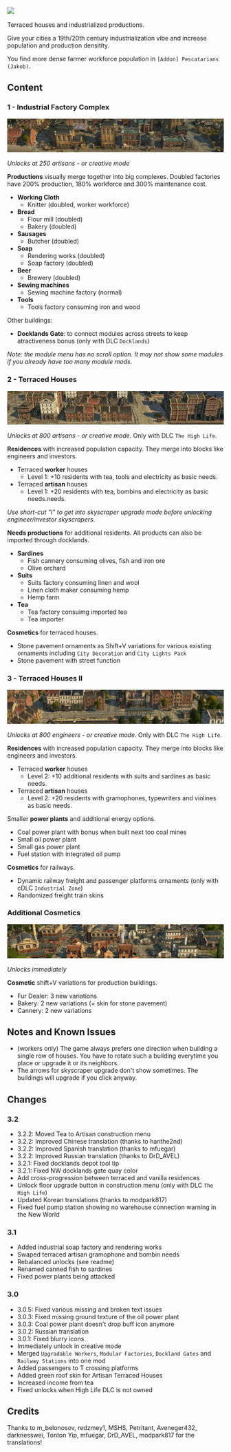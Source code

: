![](./banner.jpg)

Terraced houses and industrialized productions.

Give your cities a 19th/20th century industrialization vibe and increase population and production densitity.

You find more dense farmer workforce population in `[Addon] Pescatarians (Jakob)`.

## Content

### 1 - Industrial Factory Complex

![](./readme-industrial-complex.jpg)

*Unlocks at 250 artisans - or creative mode*

**Productions** visually merge together into big complexes.
Doubled factories have 200% production, 180% workforce and 300% maintenance cost.

- **Working Cloth**
  - Knitter (doubled, worker workforce)
- **Bread**
  - Flour mill (doubled)
  - Bakery (doubled)
- **Sausages**
  - Butcher (doubled)
- **Soap**
  - Rendering works (doubled)
  - Soap factory (doubled)
- **Beer**
  - Brewery (doubled)
- **Sewing machines**
  - Sewing machine factory (normal)
- **Tools**
  - Tools factory consuming iron and wood

Other buildings:

- **Docklands Gate**: to connect modules across streets to keep atractiveness bonus (only with DLC `Docklands`)

*Note: the module menu has no scroll option. It may not show some modules if you already have too many module mods.*

### 2 - Terraced Houses

![](./readme-terraced-houses-1.jpg)

*Unlocks at 800 artisans - or creative mode*. Only with DLC `The High Life`.

**Residences** with increased population capacity.
They merge into blocks like engineers and investors.

- Terraced **worker** houses
  - Level 1: +10 residents with tea, tools and electricity as basic needs.
- Terraced **artisan** houses
  - Level 1: +20 residents with tea, bombins and electricity as basic needs.needs.

*Use short-cut "I" to get into skyscraper upgrade mode before unlocking engineer/investor skyscrapers.*

**Needs productions** for additional residents. All products can also be imported through docklands.

- **Sardines**
  - Fish cannery consuming olives, fish and iron ore
  - Olive orchard
- **Suits**
  - Suits factory consuming linen and wool
  - Linen cloth maker consuming hemp
  - Hemp farm
- **Tea**
  - Tea factory consuimg imported tea
  - Tea importer

**Cosmetics** for terraced houses.

- Stone pavement ornaments as Shift+V variations for various existing ornaments including `City Decoration` and `City Lights Pack`
- Stone pavement with street function

### 3 - Terraced Houses II

![](./readme-terraced-houses-2.jpg)

*Unlocks at 800 engineers - or creative mode*. Only with DLC `The High Life`.

**Residences** with increased population capacity.
They merge into blocks like engineers and investors.

- Terraced **worker** houses
  - Level 2: +10 additional residents with suits and sardines as basic needs.
- Terraced **artisan** houses
  - Level 2: +20 residents with gramophones, typewriters and violines as basic needs.

Smaller **power plants** and additional energy options.

- Coal power plant with bonus when built next too coal mines
- Small oil power plant
- Small gas power plant
- Fuel station with integrated oil pump

**Cosmetics** for railways.

- Dynamic railway freight and passenger platforms ornaments (only with cDLC `Industrial Zone`)
- Randomized freight train skins

### Additional Cosmetics

![](./readme-factory-variants.jpg)

*Unlocks immediately*

**Cosmetic** shift+V variations for production buildings.

- Fur Dealer: 3 new variations
- Bakery: 2 new variations (+ skin for stone pavement)
- Cannery: 2 new variations

## Notes and Known Issues

- (workers only) The game always prefers one direction when building a single row of houses. You have to rotate such a building everytime you place or upgrade it or its neighbors.
- The arrows for skyscraper upgrade don't show sometimes. The buildings will upgrade if you click anyway.

## Changes

### 3.2

- 3.2.2: Moved Tea to Artisan construction menu
- 3.2.2: Improved Chinese translation (thanks to hanthe2nd)
- 3.2.2: Improved Spanish translation (thanks to mfuegar)
- 3.2.2: Improved Russian translation (thanks to DrD_AVEL)
- 3.2.1: Fixed docklands depot tool tip
- 3.2.1: Fixed NW docklands gate quay color
- Add cross-progression between terraced and vanilla residences
- Unlock floor upgrade button in construction menu (only with DLC `The High Life`)
- Updated Korean translations (thanks to modpark817)
- Fixed fuel pump station showing no warehouse connection warning in the New World

### 3.1

- Added industrial soap factory and rendering works
- Swaped terraced artisan gramophone and bombin needs
- Rebalanced unlocks (see readme)
- Renamed canned fish to sardines
- Fixed power plants being attacked

### 3.0

- 3.0.5: Fixed various missing and broken text issues
- 3.0.3: Fixed missing ground texture of the oil power plant
- 3.0.3: Coal power plant doesn't drop buff icon anymore
- 3.0.2: Russian translation
- 3.0.1: Fixed blurry icons
- Immediately unlock in creative mode
- Merged `Upgradable Workers`, `Modular Factories`, `Dockland Gates` and `Railway Stations` into one mod
- Added passengers to T crossing platforms
- Added green roof skin for Artisan Terraced Houses
- Increased income from tea
- Fixed unlocks when High Life DLC is not owned

## Credits

Thanks to m_belonosov, redzmey1, MSHS, Petritant, Aveneger432, darknesswei, Tonton Yip, mfuegar, DrD_AVEL, modpark817 for the translations!
